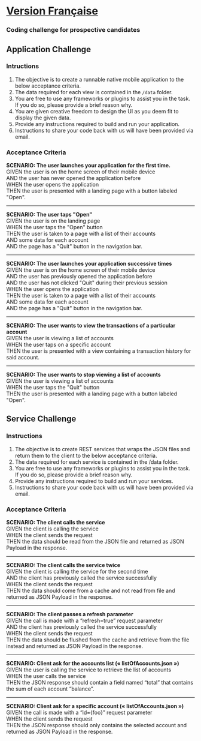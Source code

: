# [__**Version Française**__](README_FR.md)

### Coding challenge for prospective candidates

## Application Challenge

### Intructions 

1. The objective is to create a runnable native mobile application to the below acceptance criteria.
1. The data required for each view is contained in the `/data` folder.
1. You are free to use any frameworks or plugins to assist you in the task. If you do so, please provide a brief reason why.
1. You are given creative freedom to design the UI as you deem fit to display the given data.
1. Provide any instructions required to build and run your application.
1. Instructions to share your code back with us will have been provided via email.

### Acceptance Criteria

**SCENARIO: The user launches your application for the first time.**   
GIVEN the user is on the home screen of their mobile device   
AND the user has never opened the application before    
WHEN the user opens the application    
THEN the user is presented with a landing page with a button labeled "Open".
___

**SCENARIO: The user taps "Open"**   
GIVEN the user is on the landing page   
WHEN the user taps the "Open" button   
THEN the user is taken to a page with a list of their accounts   
AND some data for each account    
AND the page has a "Quit" button in the navigation bar.
___

**SCENARIO: The user launches your application successive times**   
GIVEN the user is on the home screen of their mobile device    
AND the user has previously opened the application before     
AND the user has not clicked "Quit" during their previous session    
WHEN the user opens the application    
THEN the user is taken to a page with a list of their accounts    
AND some data for each account   
AND the page has a "Quit" button in the navigation bar.
___

**SCENARIO: The user wants to view the transactions of a particular account**      
GIVEN the user is viewing a list of accounts    
WHEN the user taps on a specific account    
THEN the user is presented with a view containing a transaction history for said account.
___

**SCENARIO: The user wants to stop viewing a list of accounts**      
GIVEN the user is viewing a list of accounts    
WHEN the user taps the "Quit" button    
THEN the user is presented with a landing page with a button labeled "Open".

## Service Challenge

### Instructions

1. The objective is to create REST services that wraps the JSON files and return them to the client to the below acceptance criteria.
1. The data required for each service is contained in the /data folder.
1. You are free to use any frameworks or plugins to assist you in the task. If you do so, please provide a brief reason why.
1. Provide any instructions required to build and run your services.
1. Instructions to share your code back with us will have been provided via email.

### Acceptance Criteria

**SCENARIO: The client calls the service**   
GIVEN the client is calling the service   
WHEN the client sends the request   
THEN the data should be read from the JSON file and returned as JSON Payload in the response.
___
 
**SCENARIO: The client calls the service twice**   
GIVEN the client is calling the service for the second time   
AND the client has previously called the service successfully   
WHEN the client sends the request   
THEN the data should come from a cache and not read from file and returned as JSON Payload in the response.
___

**SCENARIO: The client passes a refresh parameter**   
GIVEN the call is made with a “refresh=true” request parameter   
AND the client has previously called the service successfully   
WHEN the client sends the request   
THEN the data should be flushed from the cache and retrieve from the file instead and returned as JSON Payload in the response.
___

**SCENARIO: Client ask for the accounts list (« listOfAccounts.json »)**   
GIVEN the user is calling the service to retrieve the list of accounts   
WHEN the user calls the service   
THEN the JSON response should contain a field named “total” that contains the sum of each account “balance”.
___

**SCENARIO: Client ask for a specific account (« listOfAccounts.json »)**   
GIVEN the call is made with a “id={foo}” request parameter   
WHEN the client sends the request   
THEN the JSON response should only contains the selected account and returned as JSON Payload in the response.
